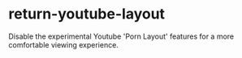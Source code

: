 # return-youtube-layout
Disable the experimental Youtube 'Porn Layout' features for a more comfortable viewing experience.
